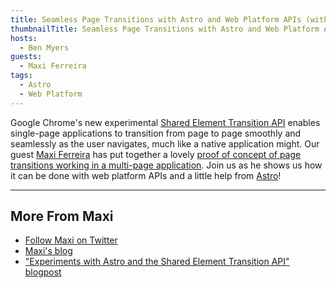 ```yaml
---
title: Seamless Page Transitions with Astro and Web Platform APIs (with Maxi Ferreira)
thumbnailTitle: Seamless Page Transitions with Astro and Web Platform APIs
hosts:
  - Ben Myers
guests:
  - Maxi Ferreira
tags:
  - Astro
  - Web Platform
---
```


Google Chrome's new experimental [Shared Element Transition API](https://developer.chrome.com/blog/shared-element-transitions-for-spas/) enables single-page applications to transition from page to page smoothly and seamlessly as the user navigates, much like a native application might. Our guest [Maxi Ferreira](https://twitter.com/charca) has put together a lovely [proof of concept of page transitions working in a multi-page application](https://twitter.com/charca/status/1561830946462384128). Join us as he shows us how it can be done with web platform APIs and a little help from [Astro](https://astro.build/)!

---

## More From Maxi

- [Follow Maxi on Twitter](https://twitter.com/charca)
- [Maxi's blog](https://www.maxiferreira.com/)
- ["Experiments with Astro and the Shared Element Transition API" blogpost](https://www.maxiferreira.com/blog/astro-page-transitions/)